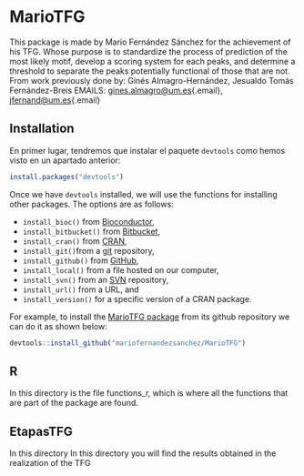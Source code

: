 # MarioTFG

This package is made by Mario Fernández Sánchez for the achievement of his TFG. Whose purpose is to standardize the process of prediction of the most likely motif, develop a scoring system for each peaks, and determine a threshold to separate the peaks potentially functional of those that are not. From work previously done by: Ginés Almagro-Hernández, Jesualdo Tomás Fernández-Breis EMAILS: [gines.almagro\@um.es](mailto:gines.almagro@um.es){.email}, [jfernand\@um.es](mailto:jfernand@um.es){.email}

## Installation

En primer lugar, tendremos que instalar el paquete `devtools` como hemos visto en un apartado anterior:

``` r
install.packages("devtools")
```

Once we have `devtools` installed, we will use the functions for installing other packages. The options are as follows:

- `install_bioc()` from [Bioconductor](https://www.bioconductor.org/),
- `install_bitbucket()` from [Bitbucket](https://bitbucket.org/),
- `install_cran()` from [CRAN](https://cran.r-project.org/index.html),
- `install_git()`from a [git](https://git-scm.com/) repository,
- `install_github()` from [GitHub](https://github.com/),
- `install_local()` from a file hosted on our computer,
- `install_svn()` from an [SVN](https://subversion.apache.org/) repository,
- `install_url()` from a URL, and
- `install_version()` for a specific version of a CRAN package.

For example, to install the [MarioTFG package](https://github.com/mariofernandezsanchez/MarioTFG) from its github repository we can do it as shown below:

``` r
devtools::install_github("mariofernandezsanchez/MarioTFG")
```

## R

In this directory is the file functions_r, which is where all the functions that are part of the package are found.

## EtapasTFG

In this directory In this directory you will find the results obtained in the realization of the TFG
